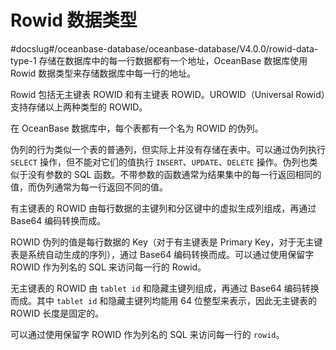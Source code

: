 Rowid 数据类型 
===============================
#docslug#/oceanbase-database/oceanbase-database/V4.0.0/rowid-data-type-1
存储在数据库中的每一行数据都有一个地址，OceanBase 数据库使用 Rowid 数据类型来存储数据库中每一行的地址。

Rowid 包括无主键表 ROWID 和有主键表 ROWID。UROWID（Universal Rowid）支持存储以上两种类型的 ROWID。

在 OceanBase 数据库中，每个表都有一个名为 ROWID 的伪列。

​伪列的行为类似一个表的普通列，但实际上并没有存储在表中。可以通过伪列执行 `SELECT` 操作，但不能对它们的值执行 `INSERT`、`UPDATE`、`DELETE` 操作。伪列也类似于没有参数的 SQL 函数。不带参数的函数通常为结果集中的每一行返回相同的值，而伪列通常为每一行返回不同的值。

有主键表的 ROWID 由每行数据的主键列和分区键中的虚拟生成列组成，再通过 Base64 编码转换而成。

​ROWID 伪列的值是每行数据的 Key（对于有主键表是 Primary Key，对于无主键表是系统自动生成的序列），通过 Base64 编码转换而成。可以通过使用保留字 ROWID 作为列名的 SQL 来访问每一行的 Rowid。

无主键表的 ROWID 由 `tablet id` 和隐藏主键列组成，再通过 Base64 编码转换而成。其中 `tablet id` 和隐藏主键列均能用 64 位整型来表示，因此无主键表的 ROWID 长度是固定的。

可以通过使用保留字 ROWID 作为列名的 SQL 来访问每一行的 `rowid`。